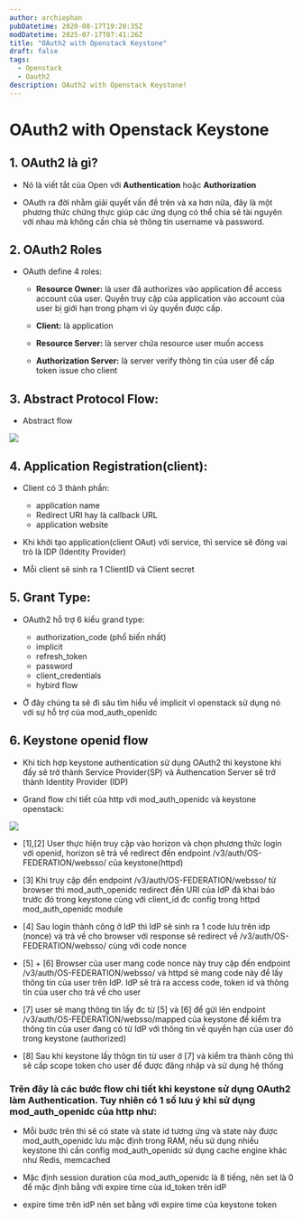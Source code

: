 ```yaml
---
author: archiephan
pubDatetime: 2020-08-17T19:20:35Z
modDatetime: 2025-07-17T07:41:26Z
title: "OAuth2 with Openstack Keystone"
draft: false
tags:
  - Openstack
  - Oauth2
description: OAuth2 with Openstack Keystone!
---
```


# OAuth2 with Openstack Keystone

## 1. OAuth2 là gì?

- Nó là viết tắt của Open với <b>Authentication</b> hoặc <b>Authorization</b>

- OAuth ra đời nhằm giải quyết vấn đề trên và xa hơn nữa, đây là một phương thức chứng thực giúp các ứng dụng có thể chia sẻ tài nguyên với nhau mà không cần chia sẻ thông tin username và password.

## 2. OAuth2 Roles

- OAuth define 4 roles:

  - <b> Resource Owner:</b> là user đã authorizes vào application để access account của user. Quyền truy cập của application vào account của user bị giới hạn trong phạm vi ủy quyền được cấp.

  - <b>Client:</b> là application

  - <b>Resource Server:</b> là server chứa resource user muốn access

  - <b>Authorization Server:</b> là server verify thông tin của user để cấp token issue cho client

## 3. Abstract Protocol Flow:

- Abstract flow

![](@/assets/images/notes/abstract_flow.png)

## 4. Application Registration(client):

- Client có 3 thành phần:

  - application name
  - Redirect URI hay là callback URL
  - application website

- Khi khởi tạo application(client OAut) với service, thì service sẽ đóng vai trò là IDP (Identity Provider)

- Mỗi client sẽ sinh ra 1 ClientID và Client secret

## 5. Grant Type:

- OAuth2 hỗ trợ 6 kiểu grand type:

  - authorization_code (phổ biến nhất)
  - implicit
  - refresh_token
  - password
  - client_credentials
  - hybird flow

- Ở đây chúng ta sẽ đi sâu tìm hiểu về implicit vì openstack sử dụng nó với sự hỗ trợ của mod_auth_openidc

## 6. Keystone openid flow

- Khi tích hợp keystone authentication sử dụng OAuth2 thì keystone khi đấy sẽ trở thành Service Provider(SP) và Authencation Server sẽ trở thành Identity Provider (IDP)

- Grand flow chi tiết của http với mod_auth_openidc và keystone openstack:

![](@/assets/images/notes/implict.png)

- [1],[2] User thực hiện truy cập vào horizon và chọn phương thức login với openid, horizon sẽ trả về redirect đến endpoint /v3/auth/OS-FEDERATION/websso/ của keystone(httpd)

- [3] Khi truy cập đến endpoint /v3/auth/OS-FEDERATION/websso/ từ browser thì mod_auth_openidc redirect đến URI của IdP đã khai báo trước đó trong keystone cùng với client_id đc config trong httpd mod_auth_openidc module

- [4] Sau login thành công ở IdP thì IdP sẽ sinh ra 1 code lưu trên idp (nonce) và trả về cho browser với response sẽ redirect về /v3/auth/OS-FEDERATION/websso/ cùng với code nonce

- [5] + [6] Browser của user mang code nonce này truy cập đến endpoint /v3/auth/OS-FEDERATION/websso/ và httpd sẽ mang code này để lấy thông tin của user trên IdP. IdP sẽ trả ra access code, token id và thông tin của user cho trả về cho user

- [7] user sẽ mang thông tin lấy đc từ [5] và [6] để gửi lên endpoint /v3/auth/OS-FEDERATION/websso/mapped của keystone để kiểm tra thông tin của user đang có từ IdP với thông tin về quyền hạn của user đó trong keystone (authorized)

- [8] Sau khi keystone lấy thôgn tin từ user ở [7] và kiểm tra thành công thì sẽ cấp scope token cho user để được đăng nhập và sử dụng hệ thống

### Trên đây là các bước flow chi tiết khi keystone sử dụng OAuth2 làm Authentication. Tuy nhiên có 1 số lưu ý khi sử dụng mod_auth_openidc của http như:

- Mỗi bước trên thì sẽ có state và state id tương ứng và state này được mod_auth_openidc lưu mặc định trong RAM, nếu sử dụng nhiều keystone thì cần config mod_auth_openidc sử dụng cache engine khác như Redis, memcached

- Mặc định session duration của mod_auth_openidc là 8 tiếng, nên set là 0 để mặc định bằng với expire time của id_token trên idP

- expire time trên idP nên set bằng với expire time của keystone token
